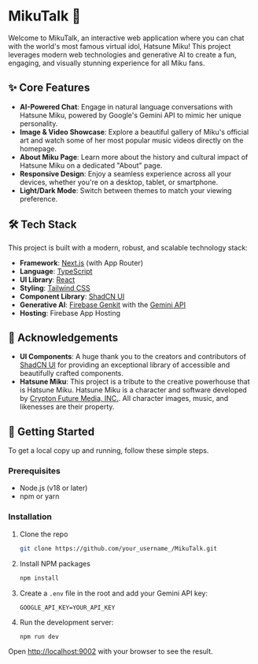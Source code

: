 # MikuTalk 🎤

Welcome to MikuTalk, an interactive web application where you can chat with the world's most famous virtual idol, Hatsune Miku! This project leverages modern web technologies and generative AI to create a fun, engaging, and visually stunning experience for all Miku fans.

## ✨ Core Features

-   **AI-Powered Chat**: Engage in natural language conversations with Hatsune Miku, powered by Google's Gemini API to mimic her unique personality.
-   **Image & Video Showcase**: Explore a beautiful gallery of Miku's official art and watch some of her most popular music videos directly on the homepage.
-   **About Miku Page**: Learn more about the history and cultural impact of Hatsune Miku on a dedicated "About" page.
-   **Responsive Design**: Enjoy a seamless experience across all your devices, whether you're on a desktop, tablet, or smartphone.
-   **Light/Dark Mode**: Switch between themes to match your viewing preference.

## 🛠️ Tech Stack

This project is built with a modern, robust, and scalable technology stack:

-   **Framework**: [Next.js](https://nextjs.org/) (with App Router)
-   **Language**: [TypeScript](https://www.typescriptlang.org/)
-   **UI Library**: [React](https://react.dev/)
-   **Styling**: [Tailwind CSS](https://tailwindcss.com/)
-   **Component Library**: [ShadCN UI](https://ui.shadcn.com/)
-   **Generative AI**: [Firebase Genkit](https://firebase.google.com/docs/genkit) with the [Gemini API](https://ai.google.dev/gemini-api)
-   **Hosting**: Firebase App Hosting

## 🙏 Acknowledgements

-   **UI Components**: A huge thank you to the creators and contributors of [ShadCN UI](https://ui.shadcn.com/) for providing an exceptional library of accessible and beautifully crafted components.
-   **Hatsune Miku**: This project is a tribute to the creative powerhouse that is Hatsune Miku. Hatsune Miku is a character and software developed by [Crypton Future Media, INC.](https://www.crypton.co.jp/). All character images, music, and likenesses are their property.

## 🚀 Getting Started

To get a local copy up and running, follow these simple steps.

### Prerequisites

-   Node.js (v18 or later)
-   npm or yarn

### Installation

1.  Clone the repo
    ```sh
    git clone https://github.com/your_username_/MikuTalk.git
    ```
2.  Install NPM packages
    ```sh
    npm install
    ```
3.  Create a `.env` file in the root and add your Gemini API key:
    ```
    GOOGLE_API_KEY=YOUR_API_KEY
    ```
4.  Run the development server:
    ```sh
    npm run dev
    ```

Open [http://localhost:9002](http://localhost:9002) with your browser to see the result.
